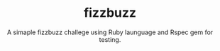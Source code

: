 <h1 align="center">fizzbuzz</h1>
<p align="center">A simaple fizzbuzz challege using Ruby launguage and Rspec gem for testing.</p>
